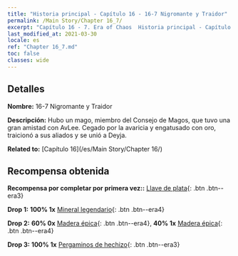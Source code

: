 ```yaml
---
title: "Historia principal - Capítulo 16 - 16-7 Nigromante y Traidor"
permalink: /Main Story/Chapter 16_7/
excerpt: "Capítulo 16 - 7. Era of Chaos  Historia principal - Capítulo 16_7. 16-7 Nigromante y Traidor"
last_modified_at: 2021-03-30
locale: es
ref: "Chapter 16_7.md"
toc: false
classes: wide
---
```


## Detalles

 **Nombre:** 16-7 Nigromante y Traidor

 **Descripción:** Hubo un mago, miembro del Consejo de Magos, que tuvo una gran amistad con AvLee. Cegado por la avaricia y engatusado con oro, traicionó a sus aliados y se unió a Deyja.

 **Related to:** [Capítulo 16](/es/Main Story/Chapter 16/)

## Recompensa obtenida

 **Recompensa por completar por primera vez::** [Llave de plata](/es/Items/con_693/){: .btn .btn--era3}

 **Drop 1:** **100% 1x** [Mineral legendario](/es/Items/mat_54/){: .btn .btn--era4}

 **Drop 2:** **60% 0x** [Madera épica](/es/Items/mat_48/){: .btn .btn--era4}, **40% 1x** [Madera épica](/es/Items/mat_48/){: .btn .btn--era4}

 **Drop 3:** **100% 1x** [Pergaminos de hechizo](/es/Items/con_694/){: .btn .btn--era3}

